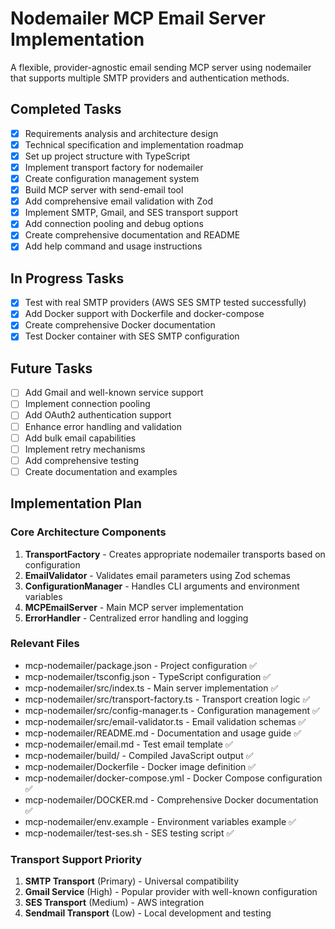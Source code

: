 # Nodemailer MCP Email Server Implementation

A flexible, provider-agnostic email sending MCP server using nodemailer that supports multiple SMTP providers and authentication methods.

## Completed Tasks

- [x] Requirements analysis and architecture design
- [x] Technical specification and implementation roadmap
- [x] Set up project structure with TypeScript
- [x] Implement transport factory for nodemailer
- [x] Create configuration management system
- [x] Build MCP server with send-email tool
- [x] Add comprehensive email validation with Zod
- [x] Implement SMTP, Gmail, and SES transport support
- [x] Add connection pooling and debug options
- [x] Create comprehensive documentation and README
- [x] Add help command and usage instructions

## In Progress Tasks

- [x] Test with real SMTP providers (AWS SES SMTP tested successfully)
- [x] Add Docker support with Dockerfile and docker-compose
- [x] Create comprehensive Docker documentation
- [x] Test Docker container with SES SMTP configuration

## Future Tasks

- [ ] Add Gmail and well-known service support
- [ ] Implement connection pooling
- [ ] Add OAuth2 authentication support
- [ ] Enhance error handling and validation
- [ ] Add bulk email capabilities
- [ ] Implement retry mechanisms
- [ ] Add comprehensive testing
- [ ] Create documentation and examples

## Implementation Plan

### Core Architecture Components

1. **TransportFactory** - Creates appropriate nodemailer transports based on configuration
2. **EmailValidator** - Validates email parameters using Zod schemas
3. **ConfigurationManager** - Handles CLI arguments and environment variables
4. **MCPEmailServer** - Main MCP server implementation
5. **ErrorHandler** - Centralized error handling and logging

### Relevant Files

- mcp-nodemailer/package.json - Project configuration ✅
- mcp-nodemailer/tsconfig.json - TypeScript configuration ✅
- mcp-nodemailer/src/index.ts - Main server implementation ✅
- mcp-nodemailer/src/transport-factory.ts - Transport creation logic ✅
- mcp-nodemailer/src/config-manager.ts - Configuration management ✅
- mcp-nodemailer/src/email-validator.ts - Email validation schemas ✅
- mcp-nodemailer/README.md - Documentation and usage guide ✅
- mcp-nodemailer/email.md - Test email template ✅
- mcp-nodemailer/build/ - Compiled JavaScript output ✅
- mcp-nodemailer/Dockerfile - Docker image definition ✅
- mcp-nodemailer/docker-compose.yml - Docker Compose configuration ✅
- mcp-nodemailer/DOCKER.md - Comprehensive Docker documentation ✅
- mcp-nodemailer/env.example - Environment variables example ✅
- mcp-nodemailer/test-ses.sh - SES testing script ✅

### Transport Support Priority

1. **SMTP Transport** (Primary) - Universal compatibility
2. **Gmail Service** (High) - Popular provider with well-known configuration
3. **SES Transport** (Medium) - AWS integration
4. **Sendmail Transport** (Low) - Local development and testing 